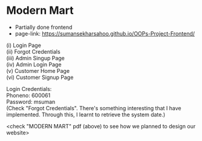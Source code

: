 # Modern Mart

- Partially done frontend
- page-link: https://sumansekharsahoo.github.io/OOPs-Project-Frontend/

(i) Login Page  
(ii) Forgot Credentials  
(iii) Admin Singup Page  
(iv) Admin Login Page  
(v) Customer Home Page                                                                                                                                                   
(vi) Customer Signup Page

Login Credentials:  
Phoneno: 600061  
Password: msuman                                                                                                                                                         
(Check "Forgot Credentials". There's something interesting that I have implemented. Through this, I learnt to retrieve the system date.)

<check "MODERN MART" pdf (above) to see how we planned to design our website>
